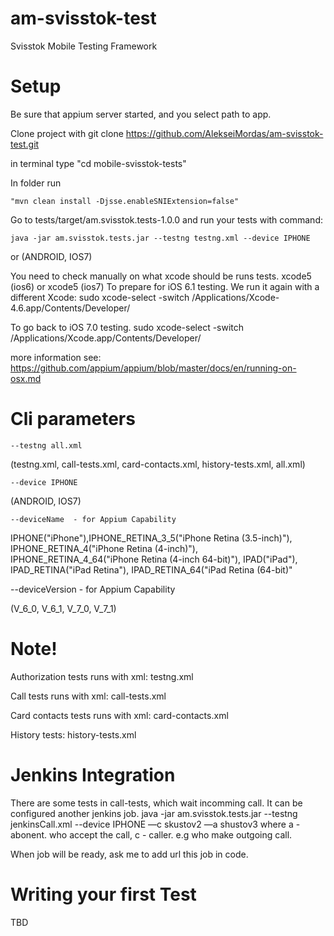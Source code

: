 am-svisstok-test
================
Svisstok Mobile Testing Framework

Setup
===

Be sure that appium server started, and you select path to app.

Clone project with git clone https://github.com/AlekseiMordas/am-svisstok-test.git

in terminal type "cd mobile-svisstok-tests"

In folder run 
 
    "mvn clean install -Djsse.enableSNIExtension=false"

Go to tests/target/am.svisstok.tests-1.0.0 and run your tests with command:

    java -jar am.svisstok.tests.jar --testng testng.xml --device IPHONE

 or (ANDROID, IOS7)

You need to check manually on what xcode should be runs tests. xcode5 (ios6) or xcode5 (ios7)
To prepare for iOS 6.1 testing. We run it again with a different Xcode:
sudo xcode-select -switch /Applications/Xcode-4.6.app/Contents/Developer/

To go back to iOS 7.0 testing.
sudo xcode-select -switch /Applications/Xcode.app/Contents/Developer/

more information see: https://github.com/appium/appium/blob/master/docs/en/running-on-osx.md

Cli parameters
===

    --testng all.xml 
  (testng.xml, call-tests.xml, card-contacts.xml, history-tests.xml, all.xml)

    --device IPHONE 
  (ANDROID, IOS7)
  
    --deviceName  - for Appium Capability
   
  IPHONE("iPhone"),IPHONE_RETINA_3_5("iPhone Retina (3.5-inch)"), IPHONE_RETINA_4("iPhone Retina (4-inch)"), IPHONE_RETINA_4_64("iPhone Retina (4-inch 64-bit)"), IPAD("iPad"), IPAD_RETINA("iPad Retina"), IPAD_RETINA_64("iPad Retina (64-bit)"
  
   --deviceVersion  - for Appium Capability
  
  (V_6_0, V_6_1, V_7_0, V_7_1)

Note!
===

Authorization tests runs with xml: testng.xml


Call tests runs with xml: call-tests.xml


Card contacts tests runs with xml: card-contacts.xml


History tests: history-tests.xml



Jenkins Integration
===

There are some tests in call-tests, which wait incomming call.
It can be configured another jenkins job. 
  java -jar am.svisstok.tests.jar --testng jenkinsCall.xml --device IPHONE —c skustov2 —a shustov3
where a - abonent. who accept the call, с - caller. e.g who make outgoing call.

When job will be ready, ask me to add url this job in code.

Writing your first Test
===

TBD
